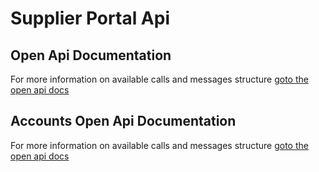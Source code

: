 # Supplier Portal Api

## Open Api Documentation
For more information on available calls and messages structure [goto the open api docs](./open-api)

## Accounts Open Api Documentation
For more information on available calls and messages structure [goto the open api docs](./open-accounts-api)
